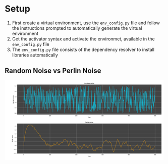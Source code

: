 # Setup
1. First create a virtual environment, use the `env_config.py` file and follow the instructions prompted to automatically generate the virtual environment
2. Get the activator syntax and activate the environmet, available in the `env_config.py` file
3. The `env_config.py` file consists of the dependency resolver to install libraries automatically

## Random Noise vs Perlin Noise

<img src ="Images/random_vs_perlin.png" width = "1500">


